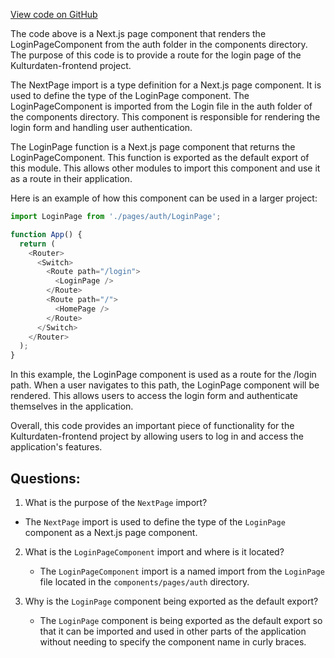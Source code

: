[View code on GitHub](https://github.com/technologiestiftung/kulturdaten-frontend/blob/master/pages/auth/login.tsx)

The code above is a Next.js page component that renders the LoginPageComponent from the auth folder in the components directory. The purpose of this code is to provide a route for the login page of the Kulturdaten-frontend project. 

The NextPage import is a type definition for a Next.js page component. It is used to define the type of the LoginPage component. The LoginPageComponent is imported from the Login file in the auth folder of the components directory. This component is responsible for rendering the login form and handling user authentication. 

The LoginPage function is a Next.js page component that returns the LoginPageComponent. This function is exported as the default export of this module. This allows other modules to import this component and use it as a route in their application. 

Here is an example of how this component can be used in a larger project:

```javascript
import LoginPage from './pages/auth/LoginPage';

function App() {
  return (
    <Router>
      <Switch>
        <Route path="/login">
          <LoginPage />
        </Route>
        <Route path="/">
          <HomePage />
        </Route>
      </Switch>
    </Router>
  );
}
```

In this example, the LoginPage component is used as a route for the /login path. When a user navigates to this path, the LoginPage component will be rendered. This allows users to access the login form and authenticate themselves in the application. 

Overall, this code provides an important piece of functionality for the Kulturdaten-frontend project by allowing users to log in and access the application's features.
## Questions: 
 1. What is the purpose of the `NextPage` import?
   - The `NextPage` import is used to define the type of the `LoginPage` component as a Next.js page component.

2. What is the `LoginPageComponent` import and where is it located?
   - The `LoginPageComponent` import is a named import from the `LoginPage` file located in the `components/pages/auth` directory.

3. Why is the `LoginPage` component being exported as the default export?
   - The `LoginPage` component is being exported as the default export so that it can be imported and used in other parts of the application without needing to specify the component name in curly braces.